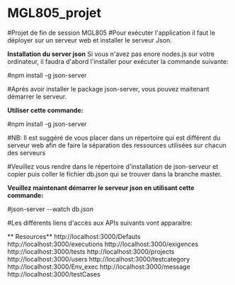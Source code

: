 # MGL805_projet
#Projet de fin de session MGL805
#Pour exécuter l'application il faut le déployer sur un serveur web et installer le serveur Json.

**Installation du server json**
Si vous n'avez pas enore nodes.js sur votre ordinateur, il faudra d'abord l'installer pour exécuter la commande suivante:

#npm install -g json-server

#Après avoir installer le package json-server, vous pouvez maitenant démarrer le serveur.

**Utiliser cette commande:**

#npm install -g json-server

#NB: Il est suggéré de vous placer dans un répertoire qui est différent du serveur web afin de faire la séparation des ressources utilisées sur chacun des serveurs

#Veuillez vous rendre dans le répertoire d'installation de json-serveur et copier puis coller le fichier db.json qui se trouver dans la branche master.

**Veuillez maintenant démarrer le serveur json en utilisant cette commande:**

#json-server --watch db.json

#Les différents liens d'accès aux APIs suivants vont apparaitre:

** Resources**
  http://localhost:3000/Defauts
  http://localhost:3000/executions
  http://localhost:3000/exigences
  http://localhost:3000/tests
  http://localhost:3000/projects
  http://localhost:3000/users
  http://localhost:3000/testcategory
  http://localhost:3000/Env_exec
  http://localhost:3000/message
  http://localhost:3000/testCases


